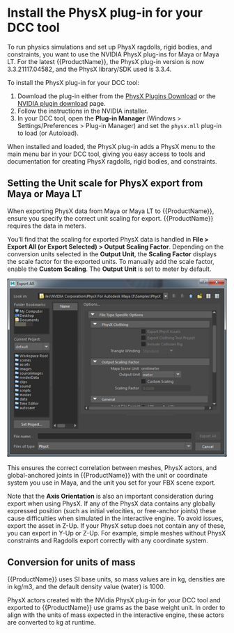 # Install the PhysX plug-in for your DCC tool

To run physics simulations and set up PhysX ragdolls, rigid bodies, and constraints, you want to use the NVIDIA PhysX plug-ins for Maya or Maya LT. For the latest {{ProductName}}, the PhysX plug-in version is now 3.3.21117.04582, and the PhysX library/SDK used is 3.3.4.

To install the PhysX plug-in for your DCC tool:

1. Download the plug-in either from the [PhysX Plugins Download]( http://www.autodesk.com/physx-plugins-download) or the [NVIDIA plugin download](https://developer.nvidia.com/gameworksdownload) page.
2. Follow the instructions in the NVIDIA installer.
3. In your DCC tool, open the **Plug-in Manager** (Windows > Settings/Preferences > Plug-in Manager) and set the `physx.mll` plug-in to load (or Autoload).

When installed and loaded, the PhysX plug-in adds a PhysX menu to the main menu bar in your DCC tool, giving you easy access to tools and documentation for creating PhysX ragdolls, rigid bodies, and constraints.

## Setting the Unit scale for PhysX export from Maya or Maya LT

When exporting PhysX data from Maya or Maya LT to {{ProductName}}, ensure you specify the correct unit scaling for export. {{ProductName}} requires the data in meters.

You’ll find that the scaling for exported PhysX data is handled in **File > Export All (or Export Selected) > Output Scaling Factor**. Depending on the conversion units selected in the **Output Unit**, the **Scaling Factor** displays the scale factor for the exported units. To manually add the scale factor, enable the **Custom Scaling**. The **Output Unit** is set to meter by default.

![](../../images/physx_export_scalefactor.png)

This ensures the correct correlation between meshes, PhysX actors, and global-anchored joints in {{ProductName}} with the unit or coordinate system you use in Maya, and the unit you set for your FBX scene export.

Note that the **Axis Orientation** is also an important consideration during export when using PhysX.  If any of the PhysX data contains any globally expressed position (such as initial velocities, or free-anchor joints) these cause difficulties when simulated in the interactive engine. To avoid issues, export the asset in Z-Up.  If your PhysX setup does not contain any of these, you can export in Y-Up or Z-Up. For example, simple meshes without PhysX constraints and Ragdolls export correctly with any coordinate system.

## Conversion for units of mass

{{ProductName}} uses SI base units, so mass values are in kg, densities are in kg/m3, and the default density value (water) is 1000.

PhysX actors created with the NVidia PhysX plug-in for your DCC tool and exported to {{ProductName}} use grams as the base weight unit. In order to align with the units of mass expected in the interactive engine, these actors are converted to kg at runtime.
